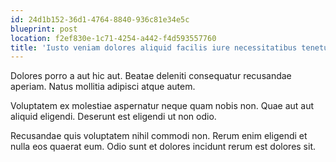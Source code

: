 ```yaml
---
id: 24d1b152-36d1-4764-8840-936c81e34e5c
blueprint: post
location: f2ef830e-1c71-4254-a442-f4d593557760
title: 'Iusto veniam dolores aliquid facilis iure necessitatibus tenetur.'
---
```

Dolores porro a aut hic aut. Beatae deleniti consequatur recusandae aperiam. Natus mollitia adipisci atque autem.

Voluptatem ex molestiae aspernatur neque quam nobis non. Quae aut aut aliquid eligendi. Deserunt est eligendi ut non odio.

Recusandae quis voluptatem nihil commodi non. Rerum enim eligendi et nulla eos quaerat eum. Odio sunt et dolores incidunt rerum est dolores sit.